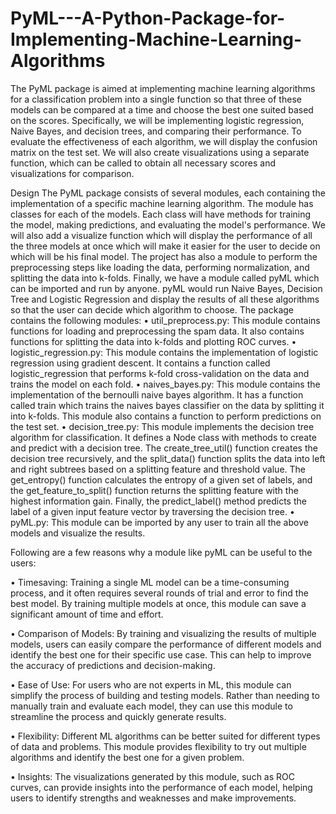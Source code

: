 # PyML---A-Python-Package-for-Implementing-Machine-Learning-Algorithms

The PyML package is aimed at implementing machine learning algorithms for a classification problem into a single function so that three of these models can be compared at a time and choose the best one suited based on the scores. Specifically, we will be implementing logistic regression, Naive Bayes, and decision trees, and comparing their performance. To evaluate the effectiveness of each algorithm, we will display the confusion matrix on the test set. We will also create visualizations using a separate function, which can be called to obtain all necessary scores and visualizations for comparison.

Design
The PyML package consists of several modules, each containing the implementation of a specific machine learning algorithm. The module has classes for each of the models. Each class will have methods for training the model, making predictions, and evaluating the model's performance. We will also add a visualize function which will display the performance of all the three models at once which will make it easier for the user to decide on which will be his final model.
The project has also a module to perform the preprocessing steps like loading the data, performing normalization, and splitting the data into k-folds. Finally, we have a module called pyML which can be imported and run by anyone. pyML would run Naive Bayes, Decision Tree and Logistic Regression and display the results of all these algorithms so that the user can decide which algorithm to choose.
The package contains the following modules:
•	util_preprocess.py: This module contains functions for loading and preprocessing the spam data. It also contains functions for splitting the data into k-folds and plotting ROC curves.
•	logistic_regression.py: This module contains the implementation of logistic regression using gradient descent. It contains a function called logistic_regression that performs k-fold cross-validation on the data and trains the model on each fold.
•	naives_bayes.py: This module contains the implementation of the bernoulli naive bayes algorithm. It has a function called train which trains the naives bayes classifier on the data by splitting it into k-folds. This module also contains a function to perform predictions on the test set.
•	decision_tree.py: This module implements the decision tree algorithm for classification. It defines a Node class with methods to create and predict with a decision tree. The create_tree_util() function creates the decision tree recursively, and the split_data() function splits the data into left and right subtrees based on a splitting feature and threshold value. The get_entropy() function calculates the entropy of a given set of labels, and the get_feature_to_split() function returns the splitting feature with the highest information gain. Finally, the predict_label() method predicts the label of a given input feature vector by traversing the decision tree.
•	pyML.py: This module can be imported by any user to train all the above models and visualize the results.


Following are a few reasons why a module like pyML can be useful to the users:

•	Timesaving: Training a single ML model can be a time-consuming process, and it often requires several rounds of trial and error to find the best model. By training multiple models at once, this module can save a significant amount of time and effort.

•	Comparison of Models: By training and visualizing the results of multiple models, users can easily compare the performance of different models and identify the best one for their specific use case. This can help to improve the accuracy of predictions and decision-making.

•	Ease of Use: For users who are not experts in ML, this module can simplify the process of building and testing models. Rather than needing to manually train and evaluate each model, they can use this module to streamline the process and quickly generate results.

•	Flexibility: Different ML algorithms can be better suited for different types of data and problems. This module provides flexibility to try out multiple algorithms and identify the best one for a given problem.

•	Insights: The visualizations generated by this module, such as ROC curves, can provide insights into the performance of each model, helping users to identify strengths and weaknesses and make improvements.
